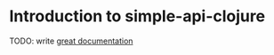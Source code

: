 # Introduction to simple-api-clojure

TODO: write [great documentation](http://jacobian.org/writing/what-to-write/)
